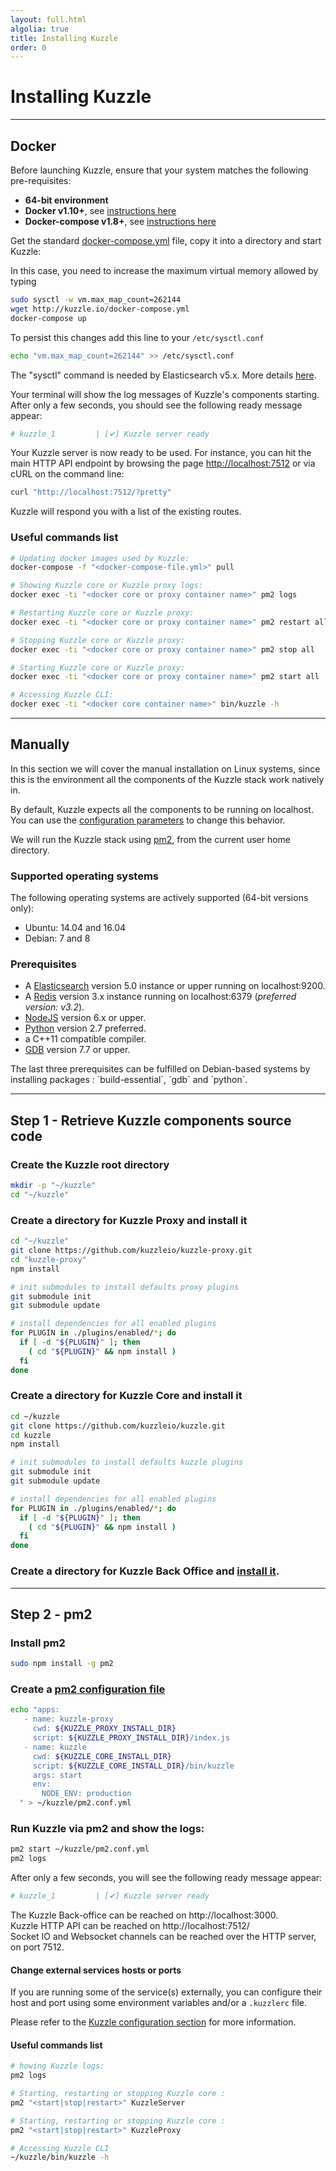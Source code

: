```yaml
---
layout: full.html
algolia: true
title: Installing Kuzzle
order: 0
---
```


# Installing Kuzzle

---

## Docker

Before launching Kuzzle, ensure that your system matches the following pre-requisites:

- **64-bit environment**
- **Docker v1.10+**, see [instructions here](https://docs.docker.com/engine/installation/)
- **Docker-compose v1.8+**, see [instructions here](https://docs.docker.com/compose/install/)

Get the standard [docker-compose.yml](http://kuzzle.io/docker-compose.yml) file, copy it into a directory and start Kuzzle:

In this case, you need to increase the maximum virtual memory allowed by typing

```bash
sudo sysctl -w vm.max_map_count=262144
wget http://kuzzle.io/docker-compose.yml
docker-compose up
```

To persist this changes add this line to your `/etc/sysctl.conf`
```bash
echo "vm.max_map_count=262144" >> /etc/sysctl.conf
```

<aside class="notice">
The "sysctl" command is needed by Elasticsearch v5.x. More details <a href="https://www.elastic.co/guide/en/elasticsearch/reference/5.x/vm-max-map-count.html">here</a>.
</aside>

Your terminal will show the log messages of Kuzzle's components starting. After only a few seconds, you should see the following ready message appear:

```bash
# kuzzle_1         | [✔] Kuzzle server ready
```

Your Kuzzle server is now ready to be used. For instance, you can hit the main HTTP API endpoint by browsing the page <a href="http://localhost:7512">http://localhost:7512</a> or via cURL on the command line:

```bash
curl "http://localhost:7512/?pretty"
```

Kuzzle will respond you with a list of the existing routes.


### Useful commands list

```bash
# Updating docker images used by Kuzzle:  
docker-compose -f "<docker-compose-file.yml>" pull

# Showing Kuzzle core or Kuzzle proxy logs:  
docker exec -ti "<docker core or proxy container name>" pm2 logs

# Restarting Kuzzle core or Kuzzle proxy:  
docker exec -ti "<docker core or proxy container name>" pm2 restart all

# Stopping Kuzzle core or Kuzzle proxy:  
docker exec -ti "<docker core or proxy container name>" pm2 stop all

# Starting Kuzzle core or Kuzzle proxy:  
docker exec -ti "<docker core or proxy container name>" pm2 start all

# Accessing Kuzzle CLI:
docker exec -ti "<docker core container name>" bin/kuzzle -h
```

---

## Manually

In this section we will cover the manual installation on Linux systems, since this is the environment all the components of the Kuzzle stack work natively in.

<aside class="notice">
  By default, Kuzzle expects all the components to be running on localhost. You can use the <a href="/guide/essentials/configuration">configuration parameters</a> to change this behavior.
</aside>

We will run the Kuzzle stack using [pm2](http://pm2.keymetrics.io/), from the current user home directory.

### Supported operating systems

The following operating systems are actively supported (64-bit versions only):

* Ubuntu: 14.04 and 16.04
* Debian: 7 and 8

### Prerequisites

* A [Elasticsearch](https://www.elastic.co/products/elasticsearch) version 5.0 instance or upper running on localhost:9200.
* A [Redis](http://redis.io/) version 3.x instance running on localhost:6379 (_preferred version: v3.2_).
* [NodeJS](https://nodejs.org/en/download/package-manager/) version 6.x or upper.
* [Python](https://www.python.org/) version 2.7 preferred.
* a C++11 compatible compiler.
* [GDB](https://www.gnu.org/software/gdb/) version 7.7 or upper.

<aside class="notice">
 The last three prerequisites can be fulfilled on Debian-based systems by installing packages : `build-essential`, `gdb` and `python`.
</aside>

---

## Step 1 - Retrieve Kuzzle components source code

### Create the Kuzzle root directory

```bash
mkdir -p "~/kuzzle"
cd "~/kuzzle"
```

### Create a directory for Kuzzle Proxy and install it

```bash
cd "~/kuzzle"
git clone https://github.com/kuzzleio/kuzzle-proxy.git
cd "kuzzle-proxy"
npm install

# init submodules to install defaults proxy plugins
git submodule init
git submodule update

# install dependencies for all enabled plugins
for PLUGIN in ./plugins/enabled/*; do
  if [ -d "${PLUGIN}" ]; then
    ( cd "${PLUGIN}" && npm install )
  fi
done
```

### Create a directory for Kuzzle Core and install it

```bash
cd ~/kuzzle
git clone https://github.com/kuzzleio/kuzzle.git
cd kuzzle
npm install

# init submodules to install defaults kuzzle plugins
git submodule init
git submodule update

# install dependencies for all enabled plugins
for PLUGIN in ./plugins/enabled/*; do
  if [ -d "${PLUGIN}" ]; then
    ( cd "${PLUGIN}" && npm install )
  fi
done
```

### Create a directory for Kuzzle Back Office and [install it](/guide/essentials/installation-backoffice).

---


## Step 2 - pm2

### Install pm2

```bash
sudo npm install -g pm2
```

### Create a [pm2 configuration file](http://pm2.keymetrics.io/docs/usage/application-declaration/#process-file)

```bash
echo "apps:
   - name: kuzzle-proxy
     cwd: ${KUZZLE_PROXY_INSTALL_DIR}
     script: ${KUZZLE_PROXY_INSTALL_DIR}/index.js
   - name: kuzzle
     cwd: ${KUZZLE_CORE_INSTALL_DIR}
     script: ${KUZZLE_CORE_INSTALL_DIR}/bin/kuzzle
     args: start
     env:
       NODE_ENV: production
  " > ~/kuzzle/pm2.conf.yml
```

### Run Kuzzle via pm2 and show the logs:

```bash
pm2 start ~/kuzzle/pm2.conf.yml
pm2 logs
```

After only a few seconds, you will see the following ready message appear:

```bash
# kuzzle_1         | [✔] Kuzzle server ready
```

The Kuzzle Back-office can be reached on http://localhost:3000.  
Kuzzle HTTP API can be reached on http://localhost:7512/  
Socket IO and Websocket channels can be reached over the HTTP server, on port 7512.

#### Change external services hosts or ports

If you are running some of the service(s) externally, you can configure their host and port using some environment variables and/or a `.kuzzlerc` file.

Please refer to the [Kuzzle configuration section](/guide/essentials/configuration) for more information.

#### Useful commands list

```bash
# howing Kuzzle logs:
pm2 logs

# Starting, restarting or stopping Kuzzle core :
pm2 "<start|stop|restart>" KuzzleServer

# Starting, restarting or stopping Kuzzle core :  
pm2 "<start|stop|restart>" KuzzleProxy

# Accessing Kuzzle CLI
~/kuzzle/bin/kuzzle -h
```
